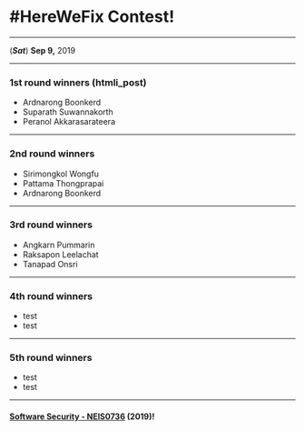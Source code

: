 # **#HereWeFix Contest**!

---
(***Sat***) **Sep 9,** 2019 

---
### **1st** round winners (htmli_post)
* Ardnarong Boonkerd
* Suparath Suwannakorth
* Peranol Akkarasarateera

---
### **2nd** round winners
* Sirimongkol Wongfu
* Pattama Thongprapai
* Ardnarong Boonkerd

---
### **3rd** round winners
* Angkarn Pummarin
* Raksapon Leelachat
* Tanapad Onsri

---
### **4th** round winners
* test
* test

---
### **5th** round winners
* test
* test

---

#### **[Software Security - NEIS0736](../) (2019)**!